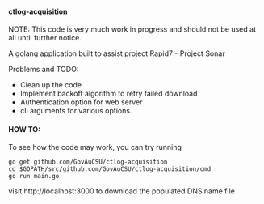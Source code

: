 #### ctlog-acquisition

NOTE: This code is very much work in progress and should not be used at all until further notice.

A golang application built to assist project Rapid7 - Project Sonar

Problems and TODO:

 - Clean up the code
 - Implement backoff algorithm to retry failed download
 - Authentication option for web server
 - cli arguments for various options.

#### HOW TO:

To see how the code may work, you can try running 
```
go get github.com/GovAuCSU/ctlog-acquisition 
cd $GOPATH/src/github.com/GovAuCSU/ctlog-acquisition/cmd
go run main.go
```

visit http://localhost:3000 to download the populated DNS name file
